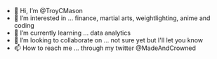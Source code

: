 - 👋 Hi, I’m @TroyCMason
- 👀 I’m interested in ... finance, martial arts, weightlighting, anime and coding
- 🌱 I’m currently learning ... data analytics
- 💞️ I’m looking to collaborate on ... not sure yet but I'll let you know
- 📫 How to reach me ... through my twitter @MadeAndCrowned

<!---
TroyCMason/TroyCMason is a ✨ special ✨ repository because its `README.md` (this file) appears on your GitHub profile.
You can click the Preview link to take a look at your changes.
--->
